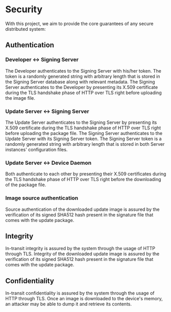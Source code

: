 # Security

With this project, we aim to provide the core guarantees of any secure distributed system:

## Authentication

### Developer <-> Signing Server
The Developer authenticates to the Signing Server with his/her token.
The token is a randomly generated string with arbitrary length that is stored in the Signing Server database along with relevant metadata.
The Signing Server authenticates to the Developer by presenting its X.509 certificate during the TLS handshake phase of HTTP over TLS right before uploading the image file.

### Update Server <-> Signing Server
The Update Server authenticates to the Signing Server by presenting its X.509 certificate during the TLS handshake phase of HTTP over TLS right before uploading the package file.
The Signing Server authenticates to the Update Server with its Signing Server token.
The Signing Server token is a randomly generated string with arbitrary length that is stored in both Server instances' configuration files.

### Update Server <-> Device Daemon
Both authenticate to each other by presenting their X.509 certificates during the TLS handshake phase of HTTP over TLS right before the downloading of the package file.

### Image source authentication
Source authentication of the downloaded update image is assured by the verification of its signed SHA512 hash present in the signature file that comes with the update package.

## Integrity
In-transit integrity is assured by the system through the usage of HTTP through TLS.
Integrity of the downloaded update image is assured by the verification of its signed SHA512 hash present in the signature file that comes with the update package. 

## Confidentiality
In-transit confidentiality is assured by the system through the usage of HTTP through TLS. Once an image is downloaded to the device's memory, an attacker may be able to dump it and retrieve its contents.
